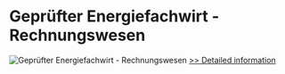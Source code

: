 # Geprüfter Energiefachwirt - Rechnungswesen
![Geprüfter Energiefachwirt - Rechnungswesen](https://mycommerce.akamaized.net/api/pimages/P300481216/BIG/300481216.JPG)
[>> Detailed information](https://secure.shareit.com/shareit/product.html?productid=300481216&affiliateid=200057808)